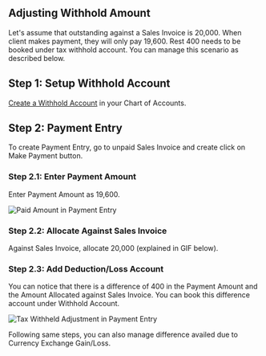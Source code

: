 ## Adjusting Withhold Amount

Let's assume that outstanding against a Sales Invoice is 20,000. When client makes payment, they will only pay 19,600. Rest 400 needs to be booked under tax withhold account. You can manage this scenario as described below.

## Step 1: Setup Withhold Account

[Create a Withhold Account](https://docs.erpnext.com/docs/v13/user/manual/en/accounts/chart-of-accounts#1-how-to-createedit-accounts) in your Chart of Accounts.

## Step 2: Payment Entry

To create Payment Entry, go to unpaid Sales Invoice and create click on Make Payment button.

### Step 2.1: Enter Payment Amount

Enter Payment Amount as 19,600.

![Paid Amount in Payment Entry](https://docs.erpnext.com/files/paid-amount-in-payment-entry.png)

### Step 2.2: Allocate Against Sales Invoice

Against Sales Invoice, allocate 20,000 (explained in GIF below).

### Step 2.3: Add Deduction/Loss Account

You can notice that there is a difference of 400 in the Payment Amount and the Amount Allocated against Sales Invoice. You can book this difference account under Withhold Account.

![Tax Withheld Adjustment in Payment Entry](https://docs.erpnext.com/files/tax-withheld-adjustment-in-payment-entry.gif)

Following same steps, you can also manage difference availed due to Currency Exchange Gain/Loss.